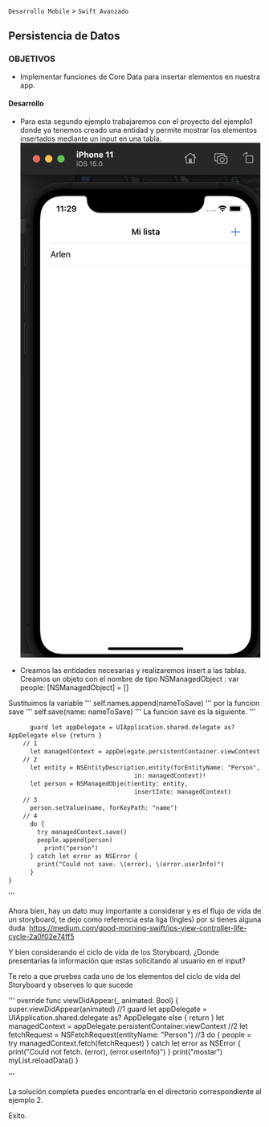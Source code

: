 
`Desarrollo Mobile` > `Swift Avanzado`

## Persistencia de Datos

### OBJETIVOS 
- Implementar funciones de Core Data para insertar elementos en nuestra app.

#### Desarrollo
- Para esta segundo ejemplo trabajaremos con el proyecto del ejemplo1 donde ya tenemos creado una entidad y  permite mostrar los elementos insertados mediante un input en una tabla.
![Screenshot](assets/Pantalla1Ejemplo2.png)

- Creamos las entidades necesarias y realizaremos insert a las tablas.
Creamos un objeto con el nombre de tipo NSManagedObject : 
    var people: [NSManagedObject] = []
    
Sustituimos la variable 
'''
    self.names.append(nameToSave)
'''
por la funcion save 
'''
    self.save(name: nameToSave)
'''
La funcion save es la siguiente.
'''

          guard let appDelegate = UIApplication.shared.delegate as? AppDelegate else {return }
        // 1
          let managedContext = appDelegate.persistentContainer.viewContext
        // 2
          let entity = NSEntityDescription.entity(forEntityName: "Person",
                                       in: managedContext)!
          let person = NSManagedObject(entity: entity,
                                       insertInto: managedContext)
        // 3
          person.setValue(name, forKeyPath: "name")
        // 4
          do {
            try managedContext.save()
            people.append(person)
              print("person")
          } catch let error as NSError {
            print("Could not save. \(error), \(error.userInfo)")
          }
    }
'''

Ahora bien, hay un dato muy importante a considerar y es el flujo de vida de un storyboard,
te dejo como referencia esta liga (Ingles) por si tienes alguna duda.
https://medium.com/good-morning-swift/ios-view-controller-life-cycle-2a0f02e74ff5

Y bien considerando el ciclo de vida de los Storyboard, ¿Donde presentarias la información que estas solicitando al usuario en el input?

Te reto a que pruebes cada uno de los elementos del ciclo de vida del Storyboard y observes lo que sucede

'''
    override func viewDidAppear(_ animated: Bool) {
         super.viewDidAppear(animated)
       //1
         guard let appDelegate =
           UIApplication.shared.delegate as? AppDelegate else {
       return
       }
         let managedContext =
           appDelegate.persistentContainer.viewContext
       //2
         let fetchRequest =
           NSFetchRequest<NSManagedObject>(entityName: "Person")
       //3
         do {
           people = try managedContext.fetch(fetchRequest)
         } catch let error as NSError {
           print("Could not fetch. \(error), \(error.userInfo)")
         }
         print("mostar")
         myList.reloadData()
     }
     
'''

La solución completa puedes encontrarla en el directorio correspondiente al ejemplo 2.

Exito.



